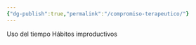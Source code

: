 ```yaml
---
{"dg-publish":true,"permalink":"/compromiso-terapeutico/"}
---
```


Uso del tiempo
Hábitos improductivos